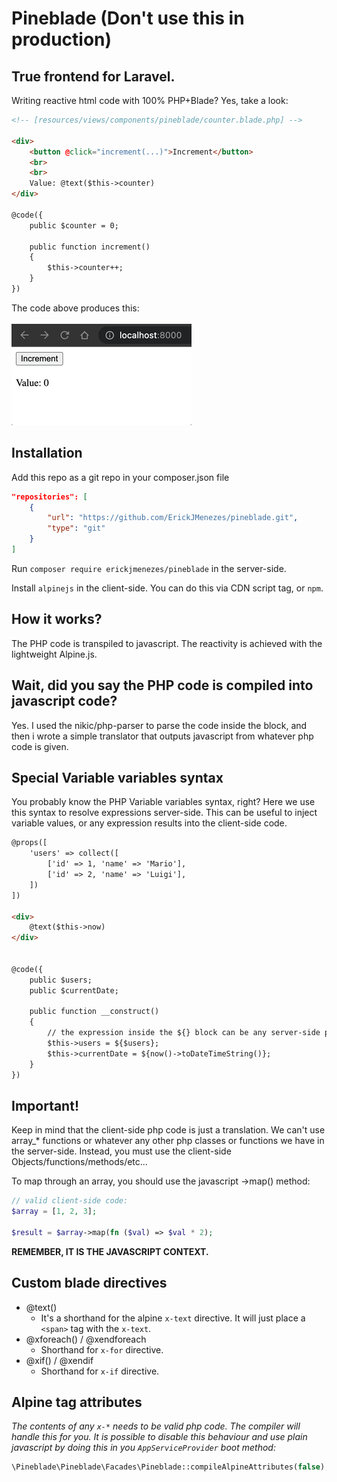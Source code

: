 # Pineblade (Don't use this in production)

## True frontend for Laravel.

Writing reactive html code with 100% PHP+Blade? Yes, take a look:

```html
<!-- [resources/views/components/pineblade/counter.blade.php] -->

<div>
    <button @click="increment(...)">Increment</button>
    <br>
    <br>
    Value: @text($this->counter)
</div>

@code({
    public $counter = 0;
    
    public function increment()
    {
        $this->counter++;
    }
})
```
The code above produces this:
<br>
<br>
![counter-example.gif](img%2Fcounter-example.gif)

## Installation
Add this repo as a git repo in your composer.json file
```json
"repositories": [
    {
        "url": "https://github.com/ErickJMenezes/pineblade.git",
        "type": "git"
    }
]
```
Run `composer require erickjmenezes/pineblade` in the server-side.

Install `alpinejs` in the client-side. You can do this via CDN script tag, or `npm`.

## How it works?
The PHP code is transpiled to javascript. The reactivity is achieved with the lightweight Alpine.js.

## Wait, did you say the PHP code is compiled into javascript code?
Yes. I used the nikic/php-parser to parse the code inside the block, and then i wrote a simple translator that outputs javascript from whatever php code is given.

## Special Variable variables syntax
You probably know the PHP Variable variables syntax, right?
Here we use this syntax to resolve expressions server-side. This can be useful to inject variable values, or any expression results into the client-side code.
```html
@props([
    'users' => collect([
        ['id' => 1, 'name' => 'Mario'],
        ['id' => 2, 'name' => 'Luigi'],
    ])
])

<div>
    @text($this->now)
</div>


@code({
    public $users;
    public $currentDate;
  
    public function __construct()
    {
        // the expression inside the ${} block can be any server-side php expression.
        $this->users = ${$users};
        $this->currentDate = ${now()->toDateTimeString()};
    }
}) 
```

## Important!
Keep in mind that the client-side php code is just a translation. We can't use array_* functions or whatever any other php classes or functions we have in the server-side. Instead, you must use the client-side Objects/functions/methods/etc...

To map through an array, you should use the javascript ->map() method:
```php
// valid client-side code:
$array = [1, 2, 3];

$result = $array->map(fn ($val) => $val * 2);
```
**REMEMBER, IT IS THE JAVASCRIPT CONTEXT.**

## Custom blade directives
- @text()
  - It's a shorthand for the alpine `x-text` directive. It will just place a `<span>` tag with the `x-text`.
- @xforeach() / @xendforeach
  - Shorthand for `x-for` directive. 
- @xif() / @xendif
  - Shorthand for `x-if` directive.


## Alpine tag attributes
*The contents of any `x-*` needs to be valid php code. The compiler will handle this for you. It is possible to disable this behaviour and use plain javascript by doing this in you `AppServiceProvider` boot method:*
```php
\Pineblade\Pineblade\Facades\Pineblade::compileAlpineAttributes(false);
```
